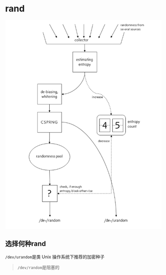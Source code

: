 # rand
![Linux 4.8 以后rand的生成](/images/tools/114906auiuoy8j6ji76m6i.png)

## 选择何种rand
`/dev/urandom`是类 Unix 操作系统下推荐的加密种子

> `/dev/random`是阻塞的